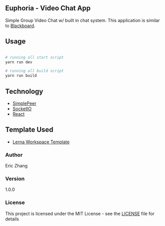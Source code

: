 ## Euphoria - Video Chat App

Simple Group Video Chat w/ built in chat system. This application is similar to [Blackboard](https://www.cuny.edu/about/administration/offices/cis/core-functions/cuny-blackboard/).

## Usage

```sh

# running all start script
yarn run dev

# running all build script
yarn run build

```

## Technology

-   [SimplePeer](https://github.com/feross/simple-peer)
-   [SocketIO](https://socket.io/)
-   [React](https://reactjs.org/)

## Template Used

-   [Lerna Workspace Template](https://github.com/ericz99/lerna-workspace-template)

### Author

Eric Zhang

### Version

1.0.0

### License

This project is licensed under the MIT License - see the [LICENSE](LICENSE) file for details
